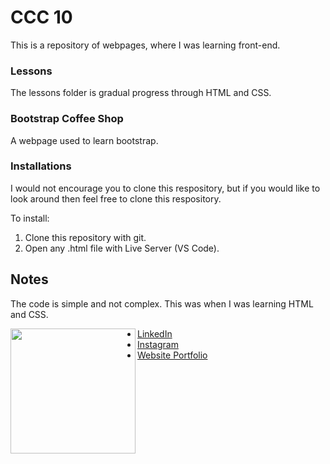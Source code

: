 # CCC 10

This is a repository of webpages, where I was learning front-end.

### Lessons
The lessons folder is gradual progress through HTML and CSS.

### Bootstrap Coffee Shop
A webpage used to learn bootstrap.

### Installations

I would not encourage you to clone this respository, but if you would like to look around then feel free to clone this respository.

To install:
1. Clone this repository with git.
2. Open any .html file with Live Server (VS Code).

## Notes

The code is simple and not complex. This was when I was learning HTML and CSS.

<img align="left" src="./ME-pf.gif" width="200">

- [LinkedIn](https://www.linkedin.com/in/collinscomondi/) <br>
- [Instagram](https://www.instagram.com/someprofoundname/) <br>
- [Website Portfolio](https://www.someprofoundname.com)
